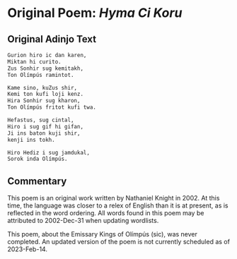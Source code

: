 # Original Poem: _Hyma Ci Koru_

## Original Adinjo Text

```txt
Gurion hiro ic dan karen,
Miktan hi curito.
Zus Sonhir sug kemitakh,
Ton Olímpús ramintot.

Kame sino, kuZus shir,
Kemi ton kufi loji kenz.
Hira Sonhir sug kharon,
Ton Olímpús fritot kufi twa.

Hefastus, sug cintal,
Hiro i sug gif hi gifan,
Ji ins baton kuji shir,
kenji ins tokh.

Hiro Hediz i sug jamdukal,
Sorok inda Olímpús.
```

## Commentary

This poem is an original work written by Nathaniel Knight in 2002. At this time, the language was closer to a relex of English than it is at present, as is reflected in the word ordering. All words found in this poem may be attributed to 2002-Dec-31 when updating wordlists.

This poem, about the Emissary Kings of Olímpús (sic), was never completed. An updated version of the poem is not currently scheduled as of 2023-Feb-14.
